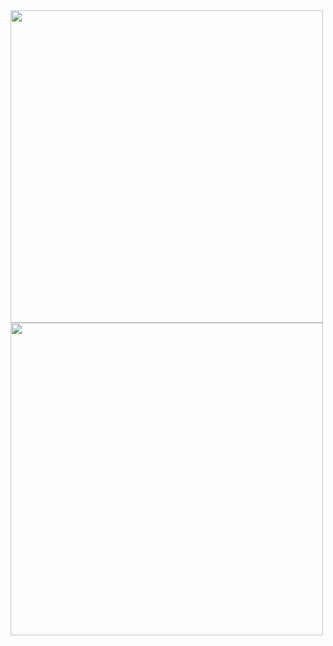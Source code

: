 <!-- ![Anurag's GitHub stats](https://github-readme-stats.vercel.app/api?username=samuelfox1&show_icons=true&theme=github_dark&count_private=true&hide_border=true) -->

<!-- [![Top Langs](https://github-readme-stats.vercel.app/api/top-langs/?username=samuelfox1&layout=compact&theme=github_dark&hide_border=true)](https://github.com/anuraghazra/github-readme-stats) -->

<div >
  
  <img src="https://github-readme-stats.vercel.app/api?username=samuelfox1&show_icons=true&theme=github_dark&count_private=true&hide_border=true&bg_color=FFFFFF00" width="500" />

  <img src="https://github-readme-stats.vercel.app/api/top-langs/?username=samuelfox1&layout=compact&theme=github_dark&hide_border=true&bg_color=FFFFFF00" width="500" />
  
</div>
 
 

<!--
**samuelfox1/samuelfox1** is a ✨ _special_ ✨ repository because its `README.md` (this file) appears on your GitHub profile.

Here are some ideas to get you started:

- 🔭 I’m currently working on ...
- 🌱 I’m currently learning ...
- 👯 I’m looking to collaborate on ...
- 🤔 I’m looking for help with ...
- 💬 Ask me about ...
- 📫 How to reach me: ...
- 😄 Pronouns: ...
- ⚡ Fun fact: ...
-->
